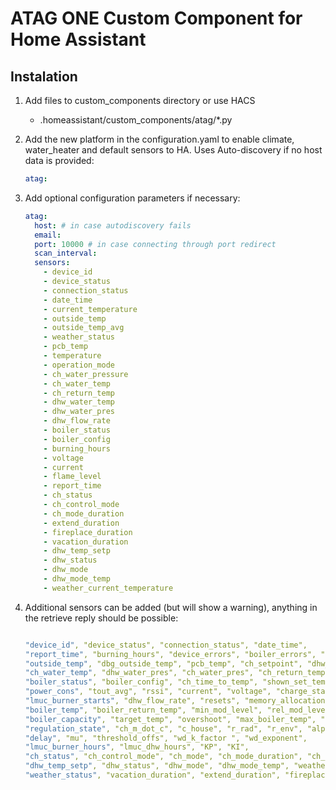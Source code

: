 # ATAG ONE Custom Component for Home Assistant

## Instalation

1. Add files to custom_components directory or use HACS

   - .homeassistant/custom_components/atag/\*.py

2. Add the new platform in the configuration.yaml to enable climate, water_heater and default sensors to HA. Uses Auto-discovery if no host data is provided:

   ```yaml
   atag:
   ```

3. Add optional configuration parameters if necessary:

   ```yaml
   atag:
     host: # in case autodiscovery fails
     email:
     port: 10000 # in case connecting through port redirect
     scan_interval:
     sensors:
       - device_id
       - device_status
       - connection_status
       - date_time
       - current_temperature
       - outside_temp
       - outside_temp_avg
       - weather_status
       - pcb_temp
       - temperature
       - operation_mode
       - ch_water_pressure
       - ch_water_temp
       - ch_return_temp
       - dhw_water_temp
       - dhw_water_pres
       - dhw_flow_rate
       - boiler_status
       - boiler_config
       - burning_hours
       - voltage
       - current
       - flame_level
       - report_time
       - ch_status
       - ch_control_mode
       - ch_mode_duration
       - extend_duration
       - fireplace_duration
       - vacation_duration
       - dhw_temp_setp
       - dhw_status
       - dhw_mode
       - dhw_mode_temp
       - weather_current_temperature
   ```

4. Additional sensors can be added (but will show a warning), anything in the retrieve reply should be possible:

   ```yaml

   "device_id", "device_status", "connection_status", "date_time",
   "report_time", "burning_hours", "device_errors", "boiler_errors", "room_temp",
   "outside_temp", "dbg_outside_temp", "pcb_temp", "ch_setpoint", "dhw_water_temp",
   "ch_water_temp", "dhw_water_pres", "ch_water_pres", "ch_return_temp",
   "boiler_status", "boiler_config", "ch_time_to_temp", "shown_set_temp",
   "power_cons", "tout_avg", "rssi", "current", "voltage", "charge_status",
   "lmuc_burner_starts", "dhw_flow_rate", "resets", "memory_allocation",
   "boiler_temp", "boiler_return_temp", "min_mod_level", "rel_mod_level",
   "boiler_capacity", "target_temp", "overshoot", "max_boiler_temp", "alpha_used",
   "regulation_state", "ch_m_dot_c", "c_house", "r_rad", "r_env", "alpha", "alpha_max",
   "delay", "mu", "threshold_offs", "wd_k_factor ", "wd_exponent",
   "lmuc_burner_hours", "lmuc_dhw_hours", "KP", "KI",
   "ch_status", "ch_control_mode", "ch_mode", "ch_mode_duration", "ch_mode_temp",
   "dhw_temp_setp", "dhw_status", "dhw_mode", "dhw_mode_temp", "weather_temp",
   "weather_status", "vacation_duration", "extend_duration", "fireplace_duration"
   ```
